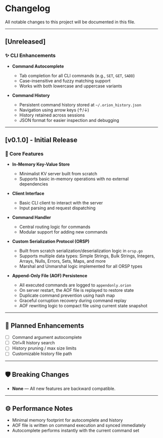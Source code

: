 # Changelog

All notable changes to this project will be documented in this file.

---

## [Unreleased]

### ✨ CLI Enhancements

- **Command Autocomplete**
  - Tab completion for all CLI commands (e.g., `SET`, `GET`, `SADD`)
  - Case-insensitive and fuzzy matching support
  - Works with both lowercase and uppercase variants

- **Command History**
  - Persistent command history stored at `~/.orion_history.json`
  - Navigation using arrow keys (↑/↓)
  - History retained across sessions
  - JSON format for easier inspection and debugging

---

## [v0.1.0] - Initial Release

### 🎯 Core Features

- **In-Memory Key-Value Store**
  - Minimalist KV server built from scratch
  - Supports basic in-memory operations with no external dependencies

- **Client Interface**
  - Basic CLI client to interact with the server
  - Input parsing and request dispatching

- **Command Handler**
  - Central routing logic for commands
  - Modular support for adding new commands

- **Custom Serialization Protocol (ORSP)**
  - Built from scratch serialization/deserialization logic in `orsp.go`
  - Supports multiple data types: Simple Strings, Bulk Strings, Integers, Arrays, Nulls, Errors, Sets, Maps, and more
  - Marshal and Unmarshal logic implemented for all ORSP types

- **Append-Only File (AOF) Persistence**
  - All executed commands are logged to `appendonly.orion`
  - On server restart, the AOF file is replayed to restore state
  - Duplicate command prevention using hash map
  - Graceful corruption recovery during command replay
  - AOF rewriting logic to compact file using current state snapshot

---

## 🔮 Planned Enhancements

- [ ] Command argument autocomplete  
- [ ] Ctrl+R history search  
- [ ] History pruning / max size limits  
- [ ] Customizable history file path  

---

## 🛡 Breaking Changes

- **None** — All new features are backward compatible.

---

## ⚙️ Performance Notes

- Minimal memory footprint for autocomplete and history
- AOF file is written on command execution and synced immediately
- Autocomplete performs instantly with the current command set
